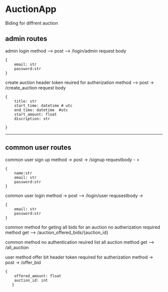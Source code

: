 # AuctionApp
Biding for diffrent auction 

## admin routes 
admin login 
method --> post --> /login/admin
request body 
```
{
    email: str
    password:str
}
```
create auction 
header token reuired for autherization
method --> post ->  /create_auction
request body 
```
{
    title: str
    start_time: datetime # utc 
    end_time: datetime  #utc
    start_amount: float
    discription: str

}
```

---------------------------
## common user routes 

common user sign up
method -> post -> /signup
requestbody - > 
```
{
    name:str
    email: str
    password:str
}
```
common user login 
method -> post --> /login/user
requsestbody ->
```
{
    email: str
    password:str
}
```
common method for geting all bids for an auction no autherization required 
method get --> /auction_offered_bids/{auction_id}

common method no authentication reuired 
list all auction 
method get --> /all_auction


user method offer bit header token required for autherization 
method -> post -> /offer_bid
```
{
    offered_amount: float
    auction_id: int
   }
```




